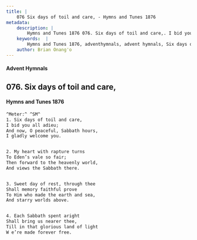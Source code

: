```yaml
---
title: |
    076 Six days of toil and care, - Hymns and Tunes 1876
metadata:
    description: |
        Hymns and Tunes 1876 076. Six days of toil and care,. I bid you all adieu; And now, O peaceful, Sabbath hours, I gladly welcome you. 
    keywords:  |
        Hymns and Tunes 1876, adventhymnals, advent hymnals, Six days of toil and care,, I bid you all adieu;, 
    author: Brian Onang'o
---
```


#### Advent Hymnals
## 076. Six days of toil and care,
####  Hymns and Tunes 1876

```txt
^Meter:^ ^SM^
1. Six days of toil and care,
I bid you all adieu;
And now, O peaceful, Sabbath hours,
I gladly welcome you.


2. My heart with rapture turns
To Eden’s vale so fair;
Then forward to the heavenly world,
And views the Sabbath there.


3. Sweet day of rest, through thee
Shall memory faithful prove
To Him who made the earth and sea,
And starry worlds above.


4. Each Sabbath spent aright
Shall bring us nearer thee,
Till in that glorious land of light
W e’re made forever free.
```